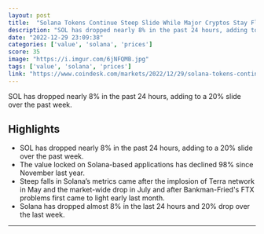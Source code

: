 ```yaml
---
layout: post
title:  "Solana Tokens Continue Steep Slide While Major Cryptos Stay Flat"
description: "SOL has dropped nearly 8% in the past 24 hours, adding to a 20% slide over the past week."
date: "2022-12-29 23:09:38"
categories: ['value', 'solana', 'prices']
score: 35
image: "https://i.imgur.com/6jNFQMB.jpg"
tags: ['value', 'solana', 'prices']
link: "https://www.coindesk.com/markets/2022/12/29/solana-tokens-continue-steep-slide-while-major-cryptos-stay-flat/"
---
```


SOL has dropped nearly 8% in the past 24 hours, adding to a 20% slide over the past week.

## Highlights

- SOL has dropped nearly 8% in the past 24 hours, adding to a 20% slide over the past week.
- The value locked on Solana-based applications has declined 98% since November last year.
- Steep falls in Solana’s metrics came after the implosion of Terra network in May and the market-wide drop in July and after Bankman-Fried's FTX problems first came to light early last month.
- Solana has dropped almost 8%  in the last 24 hours and 20% drop over the last week.

---
